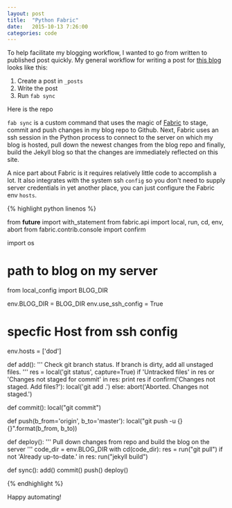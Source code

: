 ```yaml
---
layout: post
title:  "Python Fabric"
date:   2015-10-13 7:26:00
categories: code
---
```


To help facilitate my blogging workflow, I wanted to go from written to published post quickly. My general workflow for writing a post for [this blog][MyBlog] looks like this:

1. Create a post in `_posts`
2. Write the post
3. Run `fab sync`

Here is the repo

`fab sync` is a custom command that uses the magic of [Fabric][Fabric] to stage, commit and push changes in my blog repo to Github. Next, Fabric uses an ssh session in the Python process to connect to the server on which my blog is hosted, pull down the newest changes from the blog repo and finally, build the Jekyll blog so that the changes are immediately reflected on this site.

A nice part about Fabric is it requires relatively little code to accomplish a lot. It also integrates with the system ssh `config` so you don't need to supply server credentials in yet another place, you can just configure the Fabric env `hosts`.

{% highlight python linenos %}

from __future__ import with_statement
from fabric.api import local, run, cd, env, abort
from fabric.contrib.console import confirm

import os

# path to blog on my server
from local_config import BLOG_DIR

env.BLOG_DIR = BLOG_DIR
env.use_ssh_config = True

# specfic Host from ssh config
env.hosts = ['dod']

def add():
    '''
    Check git branch status.
    If branch is dirty, add all unstaged files.
    '''
    res = local('git status', capture=True)
    if 'Untracked files' in res or 'Changes not staged for commit' in res:
        print res
        if confirm('Changes not staged. Add files?'):
            local('git add .')
        else:
            abort('Aborted. Changes not staged.')


def commit():
    local("git commit")


def push(b_from='origin', b_to='master'):
    local("git push -u {} {}".format(b_from, b_to))


def deploy():
    '''
    Pull down changes from repo and build the blog on the server
    '''
    code_dir = env.BLOG_DIR
    with cd(code_dir):
        res = run("git pull")
        if not 'Already up-to-date.' in res:
            run("jekyll build")


def sync():
    add()
    commit()
    push()
    deploy()


{% endhighlight %}

[MyBlog]: https://github.com/danielcorin/my-blog
[Fabric]: http://www.fabfile.org/

Happy automating!

